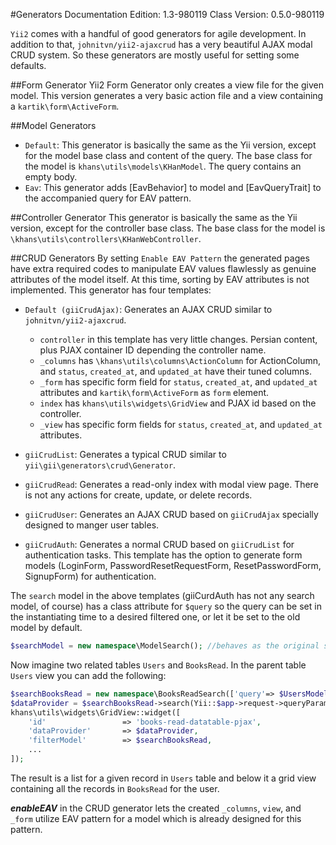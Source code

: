 #Generators
Documentation Edition: 1.3-980119
Class Version: 0.5.0-980119

`Yii2` comes with a handful of good generators for agile development. In addition to that, `johnitvn/yii2-ajaxcrud` has a very beautiful AJAX modal CRUD system.
So these generators are mostly useful for setting some defaults.

##Form Generator
Yii2 Form Generator only creates a view file for the given model. This version generates a very basic action file and a view containing a `kartik\form\ActiveForm`.

##Model Generators
+ `Default`: This generator is basically the same as the Yii version, except for the model base class and content of the query. The base class for the model is `khans\utils\models\KHanModel`. The query contains an empty body. 
+ `Eav`: This generator adds [EavBehavior] to model and [EavQueryTrait] to the accompanied query for EAV pattern.

##Controller Generator
This generator is basically the same as the Yii version, except for the controller base class. The base class for the model is `\khans\utils\controllers\KHanWebController`.

##CRUD Generators
By setting `Enable EAV Pattern` the generated pages have extra required codes to manipulate EAV values flawlessly as genuine attributes of the model itself. At this time, sorting by EAV attributes is not implemented.
This generator has four templates:
+ `Default (giiCrudAjax)`: Generates an AJAX CRUD similar to `johnitvn/yii2-ajaxcrud`.
  - `controller` in this template has very little changes. Persian content, plus PJAX container ID depending the controller name.
  - `_columns` has `\khans\utils\columns\ActionColumn` for ActionColumn, and `status`, `created_at`, and `updated_at` have their tuned columns.
  - `_form` has specific form field for `status`, `created_at`, and `updated_at` attributes and `kartik\form\ActiveForm` as `form` element.
  - `index` has `khans\utils\widgets\GridView` and PJAX id based on the controller.
  - `_view` has specific form fields for `status`, `created_at`, and `updated_at` attributes.
  
+ `giiCrudList`: Generates a typical CRUD similar to `yii\gii\generators\crud\Generator`.
+ `giiCrudRead`: Generates a read-only index with modal view page. There is not any actions for create, update, or delete records.
+ `giiCrudUser`: Generates an AJAX CRUD based on `giiCrudAjax` specially designed to manger user tables.
+ `giiCrudAuth`: Generates a normal CRUD based on `giiCrudList` for authentication tasks. This template has the option to generate form models (LoginForm, PasswordResetRequestForm, ResetPasswordForm, SignupForm) for authentication.
 
 
The `search` model in the above templates (giiCurdAuth has not any search model, of course) has a class attribute for `$query` so the query can be set in the instantiating time to a desired filtered one, or let it be set to the old model by default.
```php
$searchModel = new namespace\ModelSearch(); //behaves as the original search model.
```

Now imagine two related tables `Users` and `BooksRead`. In the parent table `Users` view you can add the following:
```php
$searchBooksRead = new namespace\BooksReadSearch(['query'=> $UsersModel->getBooksRead()]);
$dataProvider = $searchBooksRead->search(Yii::$app->request->queryParams);
khans\utils\widgets\GridView::widget([
    'id'                 => 'books-read-datatable-pjax',
    'dataProvider'       => $dataProvider,
    'filterModel'        => $searchBooksRead,
    ...
]);
```
The result is a list for a given record in `Users` table and below it a grid view containing all the records in `BooksRead` for the user.

**_enableEAV_** in the CRUD generator lets the created `_columns`, `view`, and `_form` utilize EAV pattern for a model which is already designed for this pattern.
